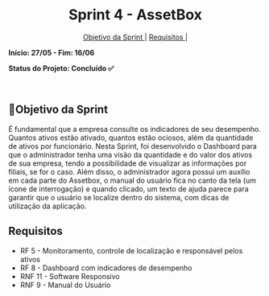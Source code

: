 <h1 align="center"> Sprint 4 - AssetBox </h1>
<p align="center">
  <a href="#objetivo">Objetivo da Sprint </a> |
  <a href="#objetivo">Requisitos </a> |
</p>

**Início: 27/05 - Fim: 16/06**

**Status do Projeto: Concluído ✅**

</br>

<span id="objetivo">
  
## 📌Objetivo da Sprint
É fundamental que a empresa consulte os indicadores de seu desempenho. Quantos ativos estão ativado, quantos estão ociosos, além da quantidade de ativos por funcionário. Nesta Sprint, foi desenvolvido o Dashboard para que o administrador tenha uma visão da quantidade e do valor dos ativos de sua empresa, tendo a possibilidade de visualizar as informações por filiais, se for o caso. Além disso, o administrador agora possui um auxílio em cada parte do Assetbox, o manual do usuário fica no canto da tela (um ícone de interrogação) e quando clicado, um texto de ajuda parece para garantir que o usuário se localize dentro do sistema, com dicas de utilização da aplicação.

 ## Requisitos
 - RF 5 - Monitoramento, controle de localização e responsável pelos ativos
 - RF 8 - Dashboard com indicadores de desempenho
 - RNF 11 - Software Responsivo
 - RNF 9 - Manual do Usuário


